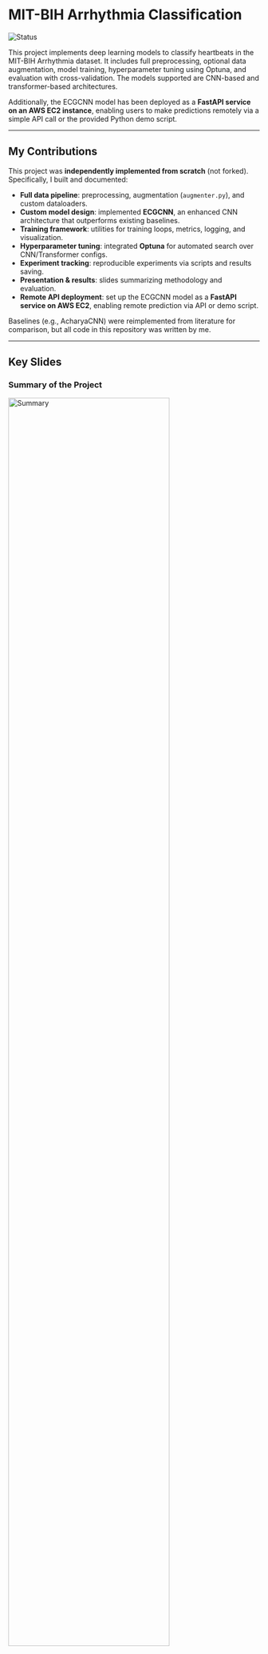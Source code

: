 # MIT-BIH Arrhythmia Classification 
![Status](https://img.shields.io/badge/Built%20from-Scratch-brightgreen)

This project implements deep learning models to classify heartbeats in the MIT-BIH Arrhythmia dataset. It includes full preprocessing, optional data augmentation, model training, hyperparameter tuning using Optuna, and evaluation with cross-validation. The models supported are CNN-based and transformer-based architectures.

Additionally, the ECGCNN model has been deployed as a **FastAPI service on an AWS EC2 instance**, enabling users to make predictions remotely via a simple API call or the provided Python demo script.

---
## My Contributions

This project was **independently implemented from scratch** (not forked).  
Specifically, I built and documented:

- **Full data pipeline**: preprocessing, augmentation (`augmenter.py`), and custom dataloaders.  
- **Custom model design**: implemented **ECGCNN**, an enhanced CNN architecture that outperforms existing baselines.  
- **Training framework**: utilities for training loops, metrics, logging, and visualization.  
- **Hyperparameter tuning**: integrated **Optuna** for automated search over CNN/Transformer configs.  
- **Experiment tracking**: reproducible experiments via scripts and results saving.  
- **Presentation & results**: slides summarizing methodology and evaluation.
- **Remote API deployment**: set up the ECGCNN model as a **FastAPI service on AWS EC2**, enabling remote prediction via API or demo script.

Baselines (e.g., AcharyaCNN) were reimplemented from literature for comparison, but all code in this repository was written by me.

---
## Key Slides

### Summary of the Project
<img src="slides/slide_2.png" alt="Summary" width="80%">

### Project Flow Chart
<img src="slides/slide_3.png" alt="Flow Chart" width="80%">

### Fine-Tuned Model Results
<img src="slides/slide_10.png" alt="Fine-Tuned Model" width="80%">

###  Full Presentation
You can view all 11 slides here: [Google Slides link](https://docs.google.com/presentation/d/1-wcSTJ1W-nOafntYNnrFyszWSPdyJ72lb4nRjgDH5Lk/edit?usp=sharing)

---

## Project Structure

```
├── mitbih/                        # Core package for dataset, models, and training
│   ├── data/                      # Data preprocessing and augmentation
│   │   └── augmenter.py           # Data augmentation methods
│   │   └── dataloader.py          # Data loader for the project
│   │   └── preprocessing.py       # Preprocessing and beat extraction
│   ├── models/                    # Model architectures
│   │   └── model_definitions.py   # CNN and Transformer models
│   ├── training/                  # Training and evaluation logic
│   │   └── train_utils.py         # Training utilities and loss functions 
│   │   └── optuna_utils.py        # Hyperparameter tuning with Optuna
│   │   └── metrics.py             # Evaluation metrics and visualization tools
│   ├── utils/                     # Configuration and helper functions
│   │   └── config.py              # Hyperparameters, dataset paths, and constants
│   │   └── utils.py               # General utilities (seed setting, exports)
├── api/                           # FastAPI service and test scripts
│   └── app.py                     # FastAPI application
│   └── test_api.py                # API testing scripts
├── scripts/                       # Standalone scripts for experiments and runs
│   └── main.py                    # Main training and evaluation pipeline
│   └── predict.py                 # Predict new ECG beats
│   └── run_demo.py                # Demo: save sample beats, predict, and plot
│   └── api_demo.py                # Demo: call remote API for predictions
├── experiments/                   # Specialized experiments
│   └── check_augmentation.py      # Visualize heartbeats before and after data augmentation
├── results/                       # Trained models, evaluation outputs, and figures
│   └── temp/                      # Model checkpoints, Optuna results, and preprocessed datasets (.npz not tracked)
│   └── figures/                   # Plots and visualizations of model performance
├── notebooks/                     # Jupyter notebooks for exploratory analysis
│   └── notebook.ipynb             # Exploratory data analysis (no augmentation / no k-fold cross-validation)
├── README.md                      # Project documentation
```

---
## Early Exploratory Work

Before implementing augmentation and k-fold cross-validation in the modularized `.py` scripts,  
I carried out initial experiments in a Jupyter Notebook:  
- Basic preprocessing (filtering, normalization, DataLoader setup)  
- First model prototypes (AcharyaCNN, ECGCNN, LSTM, iTransformer)  
- Training and evaluation without augmentation or k-fold  
- Confusion matrices, per-class performance visualizations  

You can find the notebook here: [`notebook.ipynb`](notebooks/notebook.ipynb)  

---

##  Models

Implemented:
- AcharyaCNN (baseline model reimplemented from literature (Acharya et al., 2017))
- ECGCNN (*custom enhanced CNN I designed*, which achieved the best performance)
- iTransformer (custom transformer-based model adapted to ECG signals)

Evaluation metrics include:
- Accuracy
- Confusion matrix
- Per-class precision & recall
- Cross-validation (5-fold)

---

##  Training Details

- **Dataset:** MIT-BIH Arrhythmia Dataset (beats segmented into 260-sample windows)
- **Input shape:** `(batch_size, 1, 260)` (single channel ECG beats)
- **Loss Function:** CrossEntropyLoss with optional soft class weighting
- **Optimizer:** Adam
- **Data Augmentation:** Optional random rescaling and jitter on training beats
- **Hyperparameter Tuning:** Optuna with search over learning rate, dropout, weight decay, and class weight smoothing

---

## Results

All processed outputs, trained models, and evaluation figures are stored in the `results/` folder.  

### 1. Model Outputs
- **`results/temp/`** contains:
  - Trained model checkpoints (`.pth` and `.pkl`) for each fold and final retrained model  
  - Hyperparameter tuning results (`.json`) from Optuna  
  - Augmentation comparison results (`augmentation_comparison_results.json`)  
  - Preprocessed datasets (`.npz`) **not tracked on GitHub**  

### 2. Evaluation Figures
- **`results/figures/`** contains visualizations of model performance:
  - `Optuna_ECGCNN_with_aug/` – plots for each fold and final model after hyperparameter tuning  
  - `no_aug/` – metrics and plots for models trained **without augmentation**  
  - `with_aug/` – metrics and plots for models trained **with augmentation**  

- Each folder contains:
  - Training curves (`*_training_curves.png`)  
  - Classification reports (`*_classification_report.txt`)  
  - Confusion matrices (`*_confusion_matrix.png`)  
  - Fold-specific visualizations (fold0…fold5)  

### 3. Notes
- `.npz` files are excluded from GitHub to reduce repository size, but they can be regenerated using preprocessing scripts.  
- Figures and model checkpoints can be used to **replicate evaluation results** without full retraining.  

---
## Results Summary

### Models with Augmentation (5-fold CV median, without fine-tuning)

| Model         | Weighted Accuracy |
|---------------|-----------------|
| AcharyaCNN    | 98.35%          |
| ECGCNN        | 98.87%          |
| iTransformer  | 98.32%          |

> *ECGCNN shows the best performance among base models.*

### ECGCNN with Augmentation (Fine-tuned)

| Model         | Weighted Accuracy |
|---------------|-----------------|
| ECGCNN (fine-tuned) | 99.04%      |

> *Fine-tuning ECGCNN with augmentation further improves performance.*

---

## Usage

### 1. Install dependencies
```bash
pip install -r requirements.txt
```

### 2. Train a model
```bash
python -m scripts.main 
```
### 3. Predict new data
```bash
python -m scripts.predict
```

### 4. Run demo visualization
```bash
python -m scripts.run_demo
```

### 5. Remote API Deployment (AWS EC2)

The ECGCNN model is also deployed as a FastAPI service on AWS EC2.
Public IP: http://18.188.196.254/

#### Check API is running
```bash
curl http://18.188.196.254/
```

- Response:
```json
{"message":"ECGCNN API is running"}
```

#### Predict from CSV
```bash
curl -F "file=@results/temp/demo_beats.csv" http://18.188.196.254/predict_csv
```

- Response:
```json
{"predictions":["N","N","N","V","V","V","S","S","S","Q","Q","Q","F","F","F"]}
```

#### Using Python demo script
```bash
python -m scripts.api_demo
```

- This script will
  - Load sample ECG beats from results/temp/demo_beats.npz
  - Convert them to CSV
  - Send CSV to the remote API for prediction
  - Print the predictions

- Sample output:
```text
[INFO] Saved CSV to results/temp/demo_beats.csv
[INFO] Prediction result: {'predictions': ['N', 'N', 'N', 'V', 'V', 'V', 'S', 'S', 'S', 'Q', 'Q', 'Q', 'F', 'F', 'F']}
```

---

## Hyperparameter Tuning (Optuna)

Search space includes:
- Learning rate (lr)
- Dropout rate (dropout)
- Weight decay (weight_decay)
- Class weight smoothing parameter (class_weight_alpha)
- Number of convolution filters, kernel sizes, fully connected layer sizes, and use of third conv layer for the ECGCNN model


---

## References
These works inspired the baseline models and methodology, but all code in this repository was implemented independently by me.
- [MIT-BIH Dataset](https://www.physionet.org/content/mitdb/1.0.0/)
- [Acharya et al., “A deep convolutional neural network model to classify heartbeats”, 2017.](https://www.sciencedirect.com/science/article/abs/pii/S0010482517302810)
- [Optuna: A hyperparameter optimization framework](https://optuna.readthedocs.io/en/stable/)
- ChatGPT  was used to assist with code optimization and documentation.

---
##  Author

- **Hsiu-Hsien (Leo) Lin**
- [hhlin.work@gmail.com](mailto:hhlin.work@gmail.com)
- [GitHub](https://github.com/hsiuhsil)
- [LinkedIn](https://www.linkedin.com/in/hsiuhsil/)
